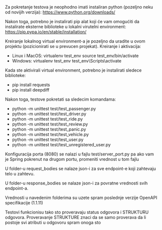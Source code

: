 Za pokretanje testova je neophodno imati instaliran python (pozeljno neku od novijih verzija): https://www.python.org/downloads/

Nakon toga, potrebno je instalirati pip alat koji će vam omogućiti da instalirate eksterne biblioteke
u lokalni virutelni environment: https://pip.pypa.io/en/stable/installation/

Kreiranje lokalnog virtual environment-a je pozeljno da uradite u ovom projektu (pozicionirati se u prevucen projekat). Kreiranje i aktivacija:

- Linux i MacOS:
  virtualenv test_env
  source test_env/bin/activate
- Windows:
  virtualenv test_env
  test_env\Scripts\activate

Kada ste aktivirali virtual environment, potrebno je instalirati sledece biblioteke:

- pip install requests
- pip install deepdiff

Nakon toga, testove pokretati sa sledecim komandama:

- python -m unittest test/test_passenger.py
- python -m unittest test/test_driver.py
- python -m unittest test/test_ride.py
- python -m unittest test/test_review.py
- python -m unittest test/test_panic.py
- python -m unittest test/test_vehicle.py
- python -m unittest test/test_user.py
- python -m unittest test/test_unregistered_user.py

Konfiguracija porta (8080) se nalazi u fajlu test/server_port.py pa ako vam je Spring pokrenut na drugom portu, promeniti vrednost u tom fajlu

U folder-u request_bodies se nalaze json-i za sve endpoint-e koji zahtevaju telo u zahtevu.

U folder-u response_bodies se nalaze json-i za povratne vrednosti svih endpoint-a.

Vrednosti u navedenim folderima su uzete spram poslednje verzije OpenAPI specifikacije (1.1.11)

Testovi funkcionisu tako sto proveravaju status odgovora i STRUKTURU odgovora. Proveravanje STRUKTURE znaci da se samo proverava da li postoje svi atributi u odgovoru spram onoga sto

